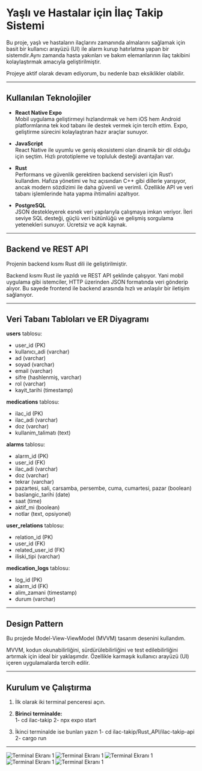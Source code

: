 # Yaşlı ve Hastalar için İlaç Takip Sistemi

Bu proje, yaşlı ve hastaların ilaçlarını zamanında almalarını sağlamak için basit bir kullanıcı 
arayüzü (UI) ile alarm kurup hatırlatma yapan bir sistemdir.Aynı zamanda hasta yakınları ve bakım elemanlarının 
ilaç takibini kolaylaştırmak amacıyla geliştirilmiştir.  

Projeye aktif olarak devam ediyorum, bu nedenle bazı eksiklikler olabilir.

---

## Kullanılan Teknolojiler

- **React Native Expo**  
  Mobil uygulama geliştirmeyi hızlandırmak ve hem iOS hem Android platformlarına tek kod 
  tabanı ile destek vermek için tercih ettim. Expo, geliştirme sürecini kolaylaştıran hazır araçlar sunuyor.

- **JavaScript**  
  React Native ile uyumlu ve geniş ekosistemi olan dinamik bir dil olduğu için seçtim. Hızlı 
  prototipleme ve topluluk desteği avantajları var.

- **Rust**  
  Performans ve güvenlik gerektiren backend servisleri için Rust’ı kullandım. Hafıza yönetimi
   ve hız açısından C++ gibi dillerle yarışıyor, ancak modern sözdizimi ile daha güvenli ve verimli.
    Özellikle API ve veri tabanı işlemlerinde hata yapma ihtimalini azaltıyor.

- **PostgreSQL**  
  JSON destekleyerek esnek veri yapılarıyla çalışmaya imkan veriyor. İleri seviye SQL desteği, 
  güçlü veri bütünlüğü ve gelişmiş sorgulama yetenekleri sunuyor. Ücretsiz ve açık kaynak.

---

## Backend ve REST API

Projenin backend kısmı Rust dili ile geliştirilmiştir.  

Backend kısmı Rust ile yazıldı ve REST API şeklinde çalışıyor. Yani mobil uygulama 
gibi istemciler, HTTP üzerinden JSON formatında veri gönderip alıyor. Bu sayede frontend 
ile backend arasında hızlı ve anlaşılır bir iletişim sağlanıyor.

---

## Veri Tabanı Tabloları ve ER Diyagramı

**users** tablosu:  
- user_id (PK)  
- kullanıcı_adi (varchar)  
- ad (varchar)  
- soyad (varchar)  
- email (varchar)  
- sifre (hashlenmiş, varchar)  
- rol (varchar)  
- kayit_tarihi (timestamp)  

**medications** tablosu:  
- ilac_id (PK)  
- ilac_adi (varchar)  
- doz (varchar)  
- kullanim_talimatı (text)  

**alarms** tablosu:  
- alarm_id (PK)  
- user_id (FK)  
- ilac_adi (varchar)  
- doz (varchar)  
- tekrar (varchar)  
- pazartesi, sali, carsamba, persembe, cuma, cumartesi, pazar (boolean)  
- baslangic_tarihi (date)  
- saat (time)  
- aktif_mi (boolean)  
- notlar (text, opsiyonel)  

**user_relations** tablosu:  
- relation_id (PK)  
- user_id (FK)  
- related_user_id (FK)  
- iliski_tipi (varchar)  

**medication_logs** tablosu:  
- log_id (PK)  
- alarm_id (FK)  
- alim_zamani (timestamp)  
- durum (varchar)  

---

## Design Pattern

Bu projede Model-View-ViewModel (MVVM) tasarım desenini kullandım.  

MVVM, kodun okunabilirliğini, sürdürülebilirliğini ve test edilebilirliğini artırmak 
için ideal bir yaklaşımdır. Özellikle karmaşık kullanıcı arayüzü (UI) içeren uygulamalarda tercih edilir.

---

## Kurulum ve Çalıştırma

1. İlk olarak iki terminal penceresi açın.

2. **Birinci terminalde:**  
   1- cd ilac-takip
   2- npx expo start

3. İkinci terminalde ise bunları yazın
    1- cd ilac-takip/Rust_API/ilac-takip-api
    2- cargo run

---

![Terminal Ekranı 1](GitReadMeResimleriVEVideosu/TerminalEkrani1.png)
![Terminal Ekranı 1](GitReadMeResimleriVEVideosu/TerminalEkrani2.png)
![Terminal Ekranı 1](GitReadMeResimleriVEVideosu/TerminalEkrani3.png)
![Terminal Ekranı 1](GitReadMeResimleriVEVideosu/TerminalEkrani4.png)
![Terminal Ekranı 1](GitReadMeResimleriVEVideosu/TerminalEkrani5.png)




